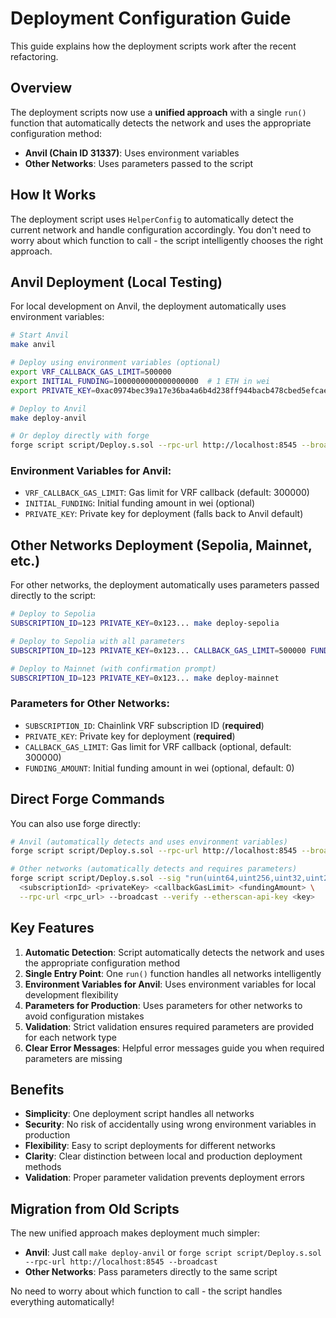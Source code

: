 # Deployment Configuration Guide

This guide explains how the deployment scripts work after the recent refactoring.

## Overview

The deployment scripts now use a **unified approach** with a single `run()` function that automatically detects the network and uses the appropriate configuration method:

- **Anvil (Chain ID 31337)**: Uses environment variables
- **Other Networks**: Uses parameters passed to the script

## How It Works

The deployment script uses `HelperConfig` to automatically detect the current network and handle configuration accordingly. You don't need to worry about which function to call - the script intelligently chooses the right approach.

## Anvil Deployment (Local Testing)

For local development on Anvil, the deployment automatically uses environment variables:

```bash
# Start Anvil
make anvil

# Deploy using environment variables (optional)
export VRF_CALLBACK_GAS_LIMIT=500000
export INITIAL_FUNDING=1000000000000000000  # 1 ETH in wei
export PRIVATE_KEY=0xac0974bec39a17e36ba4a6b4d238ff944bacb478cbed5efcae784d7bf4f2ff80

# Deploy to Anvil
make deploy-anvil

# Or deploy directly with forge
forge script script/Deploy.s.sol --rpc-url http://localhost:8545 --broadcast
```

### Environment Variables for Anvil:
- `VRF_CALLBACK_GAS_LIMIT`: Gas limit for VRF callback (default: 300000)
- `INITIAL_FUNDING`: Initial funding amount in wei (optional)
- `PRIVATE_KEY`: Private key for deployment (falls back to Anvil default)

## Other Networks Deployment (Sepolia, Mainnet, etc.)

For other networks, the deployment automatically uses parameters passed directly to the script:

```bash
# Deploy to Sepolia
SUBSCRIPTION_ID=123 PRIVATE_KEY=0x123... make deploy-sepolia

# Deploy to Sepolia with all parameters
SUBSCRIPTION_ID=123 PRIVATE_KEY=0x123... CALLBACK_GAS_LIMIT=500000 FUNDING_AMOUNT=1000000000000000000 make deploy-sepolia

# Deploy to Mainnet (with confirmation prompt)
SUBSCRIPTION_ID=123 PRIVATE_KEY=0x123... make deploy-mainnet
```

### Parameters for Other Networks:
- `SUBSCRIPTION_ID`: Chainlink VRF subscription ID (**required**)
- `PRIVATE_KEY`: Private key for deployment (**required**)
- `CALLBACK_GAS_LIMIT`: Gas limit for VRF callback (optional, default: 300000)
- `FUNDING_AMOUNT`: Initial funding amount in wei (optional, default: 0)

## Direct Forge Commands

You can also use forge directly:

```bash
# Anvil (automatically detects and uses environment variables)
forge script script/Deploy.s.sol --rpc-url http://localhost:8545 --broadcast

# Other networks (automatically detects and requires parameters)
forge script script/Deploy.s.sol --sig "run(uint64,uint256,uint32,uint256)" \
  <subscriptionId> <privateKey> <callbackGasLimit> <fundingAmount> \
  --rpc-url <rpc_url> --broadcast --verify --etherscan-api-key <key>
```

## Key Features

1. **Automatic Detection**: Script automatically detects the network and uses the appropriate configuration method
2. **Single Entry Point**: One `run()` function handles all networks intelligently
3. **Environment Variables for Anvil**: Uses environment variables for local development flexibility
4. **Parameters for Production**: Uses parameters for other networks to avoid configuration mistakes
5. **Validation**: Strict validation ensures required parameters are provided for each network type
6. **Clear Error Messages**: Helpful error messages guide you when required parameters are missing

## Benefits

- **Simplicity**: One deployment script handles all networks
- **Security**: No risk of accidentally using wrong environment variables in production
- **Flexibility**: Easy to script deployments for different networks
- **Clarity**: Clear distinction between local and production deployment methods
- **Validation**: Proper parameter validation prevents deployment errors

## Migration from Old Scripts

The new unified approach makes deployment much simpler:

- **Anvil**: Just call `make deploy-anvil` or `forge script script/Deploy.s.sol --rpc-url http://localhost:8545 --broadcast`
- **Other Networks**: Pass parameters directly to the same script

No need to worry about which function to call - the script handles everything automatically!
